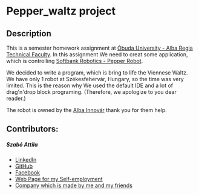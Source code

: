 # Pepper_waltz project
## Description
This is a semester homework assignment at [Óbuda University - Alba Regia Technical Faculty](http://www.amk.uni-obuda.hu/index.php/en). In this assignment We need to creat some application, which is controlling [Softbank Robotics - Pepper Robot](https://www.softbankrobotics.com/emea/en/pepper). 

We decided to write a program, which is bring to life the Viennese Waltz.
We have only 1 robot at Székesfehervár, Hungary, so the time was very limited. This is the reason why We used the default IDE and a lot of  drag'n'drop block programing. (Therefore, we apologize to you dear reader.)

The robot is owned by the [Alba Innovár](https://albainnovar.hu/eng) thank you for them help.

## Contributors:

##### Szabó Attila
* [LinkedIn](https://www.linkedin.com/in/tailor993/)
* [GitHub](https://github.com/Tailor993)
* [Facebook](https://www.facebook.com/tailor1993)
* [Web Page for my Self-employment](https://www.tailor993.hu)
* [Company which is made by me and my friends](https://fejlesztech.hu)
